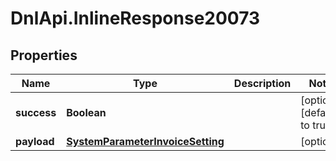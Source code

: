 # DnlApi.InlineResponse20073

## Properties
Name | Type | Description | Notes
------------ | ------------- | ------------- | -------------
**success** | **Boolean** |  | [optional] [default to true]
**payload** | [**SystemParameterInvoiceSetting**](SystemParameterInvoiceSetting.md) |  | [optional] 


